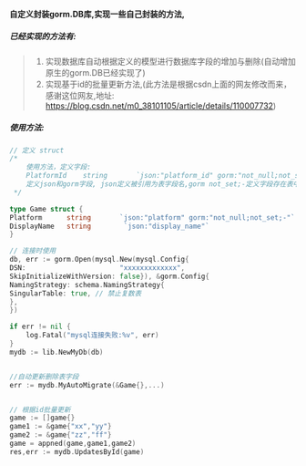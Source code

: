 #### 自定义封装gorm.DB库,实现一些自己封装的方法,

##### 已经实现的方法有:
> 1. 实现数据库自动根据定义的模型进行数据库字段的增加与删除(自动增加原生的gorm.DB已经实现了)
> 2. 实现基于id的批量更新方法,(此方法是根据csdn上面的网友修改而来，感谢这位网友,地址: https://blog.csdn.net/m0_38101105/article/details/110007732)
##### 使用方法:
```go
// 定义 struct
/*
    使用方法，定义字段:
    PlatformId    string       `json:"platform_id" gorm:"not_null;not_set;-"`
    定义json和gorm字段, json定义被引用为表字段名,gorm not_set;-定义字段存在表中时删除，
 */

type Game struct {
Platform      string       `json:"platform" gorm:"not_null;not_set;-"`
DisplayName   string        `json:"display_name"`   
}
```

```go
// 连接时使用
db, err := gorm.Open(mysql.New(mysql.Config{
DSN:                       "xxxxxxxxxxxxx",
SkipInitializeWithVersion: false}), &gorm.Config{
NamingStrategy: schema.NamingStrategy{
SingularTable: true, // 禁止复数表
},
})

if err != nil {
    log.Fatal("mysql连接失败:%v", err)
}
mydb := lib.NewMyDb(db)


//自动更新删除表字段
err := mydb.MyAutoMigrate(&Game{},...)


// 根据id批量更新
game := []game{}
game1 := &game{"xx","yy"}
game2 := &game{"zz","ff"}
game = appned(game,game1,game2)
res,err := mydb.UpdatesById(game)
```


